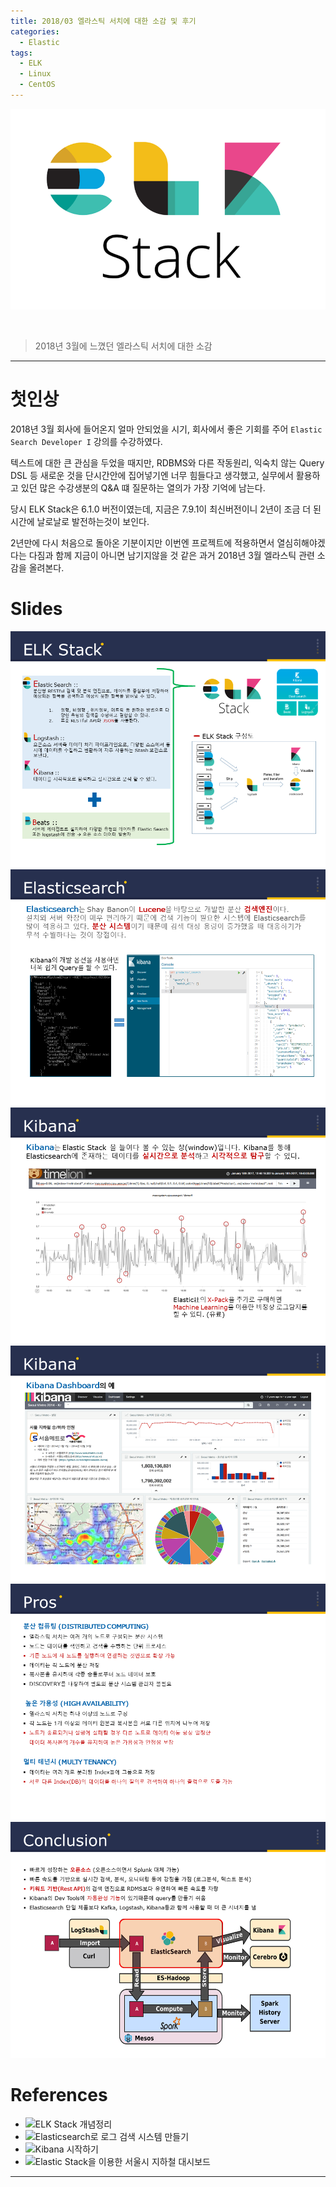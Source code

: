 ```yaml
---
title: 2018/03 엘라스틱 서치에 대한 소감 및 후기
categories:
  - Elastic
tags:
  - ELK
  - Linux
  - CentOS
---
```


![Preview](/assets/contents/2020-09-15/elk_stack.png)

<br>

> 2018년 3월에 느꼈던 엘라스틱 서치에 대한 소감

<!-- more -->

---

# 첫인상

2018년 3월 회사에 들어온지 얼마 안되었을 시기, 회사에서 좋은 기회를 주어 `Elastic Search Developer I` 강의를 수강하였다.

텍스트에 대한 큰 관심을 두었을 때지만, RDBMS와 다른 작동원리, 익숙치 않는 Query DSL 등 새로운 것을 단시간안에 집어넣기엔 너무 힘들다고 생각했고, 실무에서 활용하고 있던 많은 수강생분의 Q&A 떄 질문하는 열의가 가장 기억에 남는다.

당시 ELK Stack은 6.1.0 버전이였는데, 지금은 7.9.1이 최신버전이니 2년이 조금 더 된 시간에 날로날로 발전하는것이 보인다.

2년만에 다시 처음으로 돌아온 기분이지만 이번엔 프로젝트에 적용하면서 열심히해야겠다는 다짐과 함께 지금이 아니면 남기지않을 것 같은 과거 2018년 3월 엘라스틱 관련 소감을 올려본다.

# Slides

![Slide1](/assets/contents/2020-09-15/slide1.png)
![Slide2](/assets/contents/2020-09-15/slide2.png)
![Slide3](/assets/contents/2020-09-15/slide3.png)
![Slide4](/assets/contents/2020-09-15/slide4.png)
![Slide5](/assets/contents/2020-09-15/slide5.png)
![Slide6](/assets/contents/2020-09-15/slide6.png)

# References

- ![ELK Stack 개념정리](http://heowc.tistory.com/49)
- ![Elasticsearch로 로그 검색 시스템 만들기](http://d2.naver.com/helloworld/273788)
- ![Kibana 시작하기](https://www.elastic.co/kr/webinars/getting-started-kibana)
- ![Elastic Stack을 이용한 서울시 지하철 대시보드](https://www.elastic.co/kr/blog/seoul-metro-2014)

---
